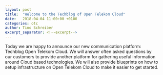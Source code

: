 ```yaml
---
layout: post
title:  "Welcome to the Techblog of Open Telekom Cloud"
date:   2018-04-04 11:00:00 +0100
categories: otc
author: Tino Schreiber
excerpt_separator: <!--excerpt-->
---
```


Today we are happy to announce our new communication platform: Techblog Open Telekom Cloud.
We will answer often asked questions by our customers to provide another platform for gathering useful information around Cloud based technologies. We will also provide blueprints on how to setup infrastructure on Open Telekom Cloud to make it easier to get started.

<!--excerpt-->
